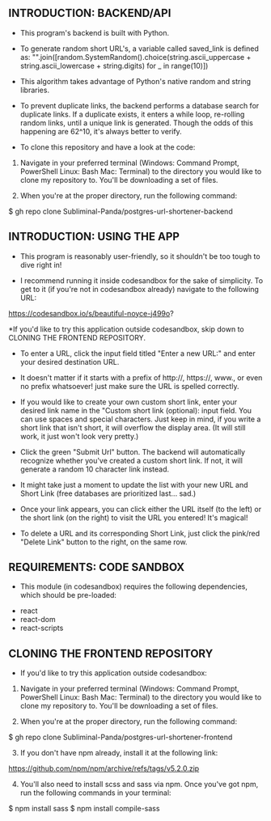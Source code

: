 
INTRODUCTION: BACKEND/API
------------

* This program's backend is built with Python.

* To generate random short URL's, a variable called saved_link is defined as: "".join([random.SystemRandom().choice(string.ascii_uppercase + string.ascii_lowercase + string.digits) for _ in range(10)])

- This algorithm takes advantage of Python's native random and string libraries.

* To prevent duplicate links, the backend performs a database search for duplicate links. If a duplicate exists, it enters a while loop, re-rolling random links, until a unique link is generated. Though the odds of this happening are 62^10, it's always better to verify.

* To clone this repository and have a look at the code:

 1. Navigate in your preferred terminal (Windows: Command Prompt, PowerShell Linux: Bash Mac: Terminal) to the directory you would like to clone my repository to. You'll be downloading a set of files.

 2. When you're at the proper directory, run the following command:

  $ gh repo clone Subliminal-Panda/postgres-url-shortener-backend

INTRODUCTION: USING THE APP
------------

* This program is reasonably user-friendly, so it shouldn't be too tough to dive right in!

* I recommend running it inside codesandbox for the sake of simplicity. To get to it (if you're not in codesandbox already) navigate to the following URL:

https://codesandbox.io/s/beautiful-noyce-j499o?

*If you'd like to try this application outside codesandbox, skip down to CLONING THE FRONTEND REPOSITORY.

* To enter a URL, click the input field titled "Enter a new URL:" and enter your desired destination URL.

* It doesn't matter if it starts with a prefix of http://, https://, www., or even no prefix whatsoever! just make sure the URL is spelled correctly.

* If you would like to create your own custom short link, enter your desired link name in the "Custom short link (optional): input field. You can use spaces and special characters. Just keep in mind, if you write a short link that isn't short, it will overflow the display area. (It will still work, it just won't look very pretty.)

* Click the green "Submit Url" button. The backend will automatically recognize whether you've created a custom short link. If not, it will generate a random 10 character link instead.

* It might take just a moment to update the list with your new URL and Short Link (free databases are prioritized last... sad.)

* Once your link appears, you can click either the URL itself (to the left) or the short link (on the right) to visit the URL you entered! It's magical!

* To delete a URL and its corresponding Short Link, just click the pink/red "Delete Link" button to the right, on the same row.

REQUIREMENTS: CODE SANDBOX
------------

* This module (in codesandbox) requires the following dependencies, which should be pre-loaded:

 - react
 - react-dom
 - react-scripts

CLONING THE FRONTEND REPOSITORY
------------

* If you'd like to try this application outside codesandbox:

 1. Navigate in your preferred terminal (Windows: Command Prompt, PowerShell Linux: Bash Mac: Terminal) to the directory you would like to clone my repository to. You'll be downloading a set of files.

 2. When you're at the proper directory, run the following command:

  $ gh repo clone Subliminal-Panda/postgres-url-shortener-frontend

 3. If you don't have npm already, install it at the following link:

 https://github.com/npm/npm/archive/refs/tags/v5.2.0.zip

 4. You'll also need to install scss and sass via npm. Once you've got npm, run the following commands in your terminal:

  $ npm install sass
  $ npm install compile-sass
